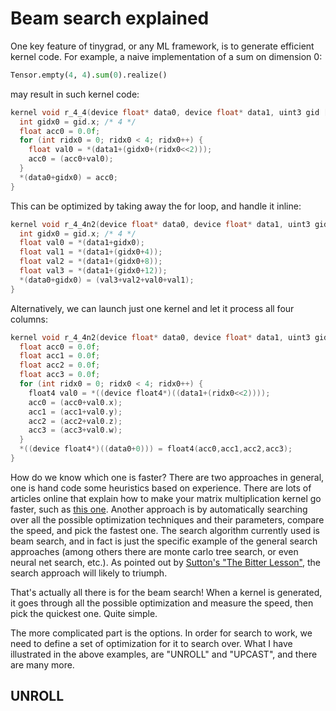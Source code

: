 # Beam search explained

One key feature of tinygrad, or any ML framework, is to generate efficient kernel code. For example, a naive implementation
of a sum on dimension 0:

```python
Tensor.empty(4, 4).sum(0).realize()
```

may result in such kernel code:

```c++
kernel void r_4_4(device float* data0, device float* data1, uint3 gid [[threadgroup_position_in_grid]], uint3 lid [[thread_position_in_threadgroup]]) {
  int gidx0 = gid.x; /* 4 */
  float acc0 = 0.0f;
  for (int ridx0 = 0; ridx0 < 4; ridx0++) {
    float val0 = *(data1+(gidx0+(ridx0<<2)));
    acc0 = (acc0+val0);
  }
  *(data0+gidx0) = acc0;
}
```

This can be optimized by taking away the for loop, and handle it inline:

```c++
kernel void r_4_4n2(device float* data0, device float* data1, uint3 gid [[threadgroup_position_in_grid]], uint3 lid [[thread_position_in_threadgroup]]) {
  int gidx0 = gid.x; /* 4 */
  float val0 = *(data1+gidx0);
  float val1 = *(data1+(gidx0+4));
  float val2 = *(data1+(gidx0+8));
  float val3 = *(data1+(gidx0+12));
  *(data0+gidx0) = (val3+val2+val0+val1);
}
```

Alternatively, we can launch just one kernel and let it process all four columns:

```c++
kernel void r_4_4n2(device float* data0, device float* data1, uint3 gid [[threadgroup_position_in_grid]], uint3 lid [[thread_position_in_threadgroup]]) {
  float acc0 = 0.0f;
  float acc1 = 0.0f;
  float acc2 = 0.0f;
  float acc3 = 0.0f;
  for (int ridx0 = 0; ridx0 < 4; ridx0++) {
    float4 val0 = *((device float4*)((data1+(ridx0<<2))));
    acc0 = (acc0+val0.x);
    acc1 = (acc1+val0.y);
    acc2 = (acc2+val0.z);
    acc3 = (acc3+val0.w);
  }
  *((device float4*)((data0+0))) = float4(acc0,acc1,acc2,acc3);
}
```

How do we know which one is faster? There are two approaches in general, one is hand code some
heuristics based on experience. There are lots of articles online that explain how to make your matrix multiplication
kernel go faster, such as [this one](https://siboehm.com/articles/22/CUDA-MMM). Another approach is by automatically searching over
all the possible optimization techniques and their parameters, compare the speed, and pick the fastest one. The search algorithm
currently used is beam search, and in fact is just the specific example of the general search approaches (among others there are
monte carlo tree search, or even neural net search, etc.). As pointed out by 
[Sutton's "The Bitter Lesson"](http://www.incompleteideas.net/IncIdeas/BitterLesson.html),
the search approach will likely to triumph.

That's actually all there is for the beam search! When a kernel is generated, it goes through all the possible optimization
and measure the speed, then pick the quickest one. Quite simple.

The more complicated part is the options. In order for search to work, we need to define a set of optimization for it to search over. What
I have illustrated in the above examples, are "UNROLL" and "UPCAST", and there are many more.

## UNROLL

